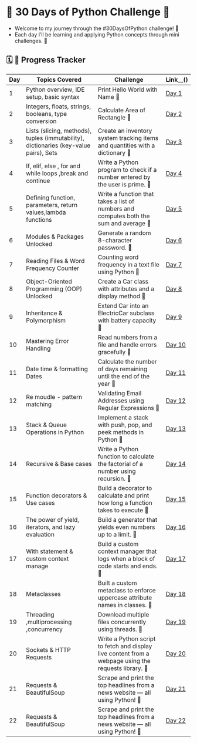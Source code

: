 # 🚀 30 Days of Python Challenge 🐍

- Welcome to my journey through the #30DaysOfPython challenge! 🐍
- Each day I’ll be learning and applying Python concepts through mini challenges. 🐍

## 🗓️ 🐍  Progress Tracker

| Day | Topics Covered | Challenge | Link__() |
|-----|----------------|-----------|------|
| 1   | Python overview, IDE setup, basic syntax | Print Hello World with Name 🐍 | [Day 1](https://github.com/krushna-nayak30101/30-Days-Python-Challenge/tree/main/Day%2001) |
| 2   | Integers, floats, strings, booleans, type conversion |  Calculate Area of Rectangle 🐍 | [Day 2](https://github.com/krushna-nayak30101/30-Days-Python-Challenge/tree/main/Day%2002) |
| 3   | Lists (slicing, methods), tuples (immutability), dictionaries (key-value pairs), Sets | Create an inventory system tracking items and quantities with a dictionary 🐍 | [Day 3](https://github.com/krushna-nayak30101/30-Days-Python-Challenge/tree/main/Day%2003) |
| 4   | If, elif, else , for and while loops ,break and continue  | Write a Python program to check if a number entered by the user is prime. 🐍 | [Day 4](https://github.com/krushna-nayak30101/30-Days-Python-Challenge/tree/main/Day%2004) |
| 5   | Defining function, parameters, return values,lambda functions | Write a function that takes a list of numbers and computes both the sum and average 🐍 | [Day 5](https://github.com/krushna-nayak30101/30-Days-Python-Challenge/tree/main/Day%2005) |
| 6   | Modules & Packages Unlocked | Generate a random 8-character password. 🐍 | [Day 6](https://github.com/krushna-nayak30101/30-Days-Python-Challenge/tree/main/Day%2006) |
| 7   | Reading Files & Word Frequency Counter | Counting word frequency in a text file using Python 🐍 | [Day 7](https://github.com/krushna-nayak30101/30-Days-Python-Challenge/tree/main/Day%2007) |
| 8   | Object-Oriented Programming (OOP) Unlocked | Create a Car class with attributes and a display method 🐍 | [Day 8](https://github.com/krushna-nayak30101/30-Days-Python-Challenge/tree/main/Day%2008) |
| 9   | Inheritance & Polymorphism | Extend Car into an ElectricCar subclass with battery capacity 🐍 | [Day 9](https://github.com/krushna-nayak30101/30-Days-Python-Challenge/tree/main/Day%2009) |
| 10  | Mastering Error Handling  | Read numbers from a file and handle errors gracefully 🐍 | [Day 10](https://github.com/krushna-nayak30101/30-Days-Python-Challenge/tree/main/Day%2010) |
| 11  | Date time & formatting Dates |  Calculate the number of days remaining until the end of the year 🐍 | [Day 11](https://github.com/krushna-nayak30101/30-Days-Python-Challenge/tree/main/Day%2011) |
| 12  | Re moudle - pattern matching |  Validating Email Addresses using Regular Expressions 🐍 | [Day 12](https://github.com/krushna-nayak30101/30-Days-Python-Challenge/tree/main/Day%2012) |
| 13  | Stack & Queue Operations in Python |  Implement a stack with push, pop, and peek methods in Python 🐍 | [Day 13](https://github.com/krushna-nayak30101/30-Days-Python-Challenge/tree/main/Day%2013) |
| 14  | Recursive & Base cases |  Write a Python function to calculate the factorial of a number using recursion. 🐍 | [Day 14](https://github.com/krushna-nayak30101/30-Days-Python-Challenge/tree/main/Day%2014) |
| 15  | Function decorators & Use cases |  Build a decorator to calculate and print how long a function takes to execute 🐍 | [Day 15](https://github.com/krushna-nayak30101/30-Days-Python-Challenge/tree/main/Day%2015) |
| 16  | The power of yield, iterators, and lazy evaluation |  Build a generator that yields even numbers up to a limit. 🐍 | [Day 16](https://github.com/krushna-nayak30101/30-Days-Python-Challenge/tree/main/Day%2016) |
| 17  | With statement & custom context manage | Build a custom context manager that logs when a block of code starts and ends. 🐍 | [Day 17](https://github.com/krushna-nayak30101/30-Days-Python-Challenge/tree/main/Day%2017) |
| 18  | Metaclasses | Built a custom metaclass to enforce uppercase attribute names in classes. 🐍 | [Day 18](https://github.com/krushna-nayak30101/30-Days-Python-Challenge/tree/main/Day%2018) |
| 19  | Threading ,multiprocessing ,concurrency | Download multiple files concurrently using threads. 🐍 | [Day 19](https://github.com/krushna-nayak30101/30-Days-Python-Challenge/tree/main/Day%2019) |
| 20  |  Sockets & HTTP Requests | Write a Python script to fetch and display live content from a webpage using the requests library. 🐍 | [Day 20](https://github.com/krushna-nayak30101/30-Days-Python-Challenge/tree/main/Day_20) |
| 21  |  Requests  & BeautifulSoup | Scrape and print the top headlines from a news website — all using Python! 🐍 | [Day 21](https://github.com/krushna-nayak30101/30-Days-Python-Challenge/tree/main/Day_21) |
| 22  |  Requests  & BeautifulSoup | Scrape and print the top headlines from a news website — all using Python! 🐍 | [Day 22](https://github.com/krushna-nayak30101/30-Days-Python-Challenge/tree/main/Day_22) |










